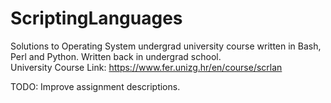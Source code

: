 # ScriptingLanguages

Solutions to Operating System undergrad university course written in Bash, Perl and Python. Written back in undergrad school.  
University Course Link: https://www.fer.unizg.hr/en/course/scrlan

TODO: Improve assignment descriptions.

